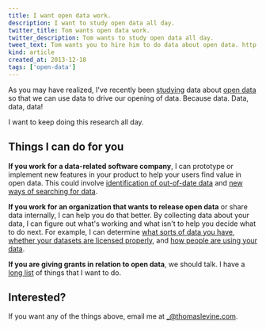 ```yaml
---
title: I want open data work.
description: I want to study open data all day.
twitter_title: Tom wants open data work.
twitter_description: Tom wants to study open data all day.
tweet_text: Tom wants you to hire him to do data about open data. http://thomaslevine.com/!/i-want-open-data-work
kind: article
created_at: 2013-12-18
tags: ['open-data']
---
```

As you may have realized, I've recently been [studying](/open-data)
data about [open data](/!/what-is-open-data)
so that we can use data to drive our opening of
data. Because data. Data, data, data!

I want to keep doing this research all day.

## Things I can do for you
**If you work for a data-related software company**, I can prototype or implement new
features in your product to help your users find value in open data. This could involve
[identification of out-of-date data](/!/data-updatedness/) and
[new ways of searching for data](/!/openprism/).

**If you work for an organization that wants to release open data**
or share data internally, I can help you do that better.
By collecting data about your data, I can figure out what's working
and what isn't to help you decide what to do next. For example,
I can determine
[what sorts of data you have](/!/missouri-data-licensing/),
[whether your datasets are licensed properly](/!/open-data-licensing/), and
[how people are using your data](/!/socrata-users/).

**If you are giving grants in relation to open data**, we should talk.
I have a [long list](https://github.com/tlevine/open-data-things/tree/master/.plans/proposed)
of things that I want to do.

## Interested?
If you want any of the things above,
email me at [\_@thomaslevine.com](mailto:_@thomaslevine.com).
